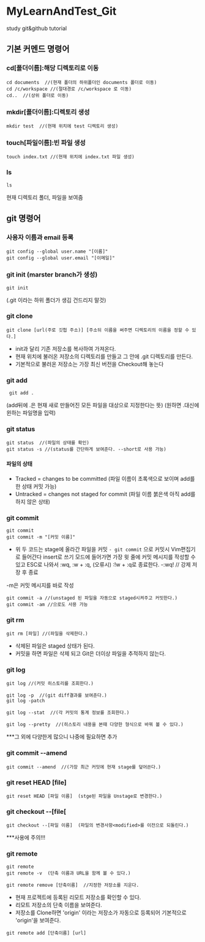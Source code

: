 # MyLearnAndTest_Git
study git&amp;github tutorial

## 기본 커멘드 명령어

### cd[폴더이름]:해당 디렉토리로 이동
```
cd documents  //(현재 폴더의 하위폴더인 documents 폴더로 이동)
cd /c/workspace //(절대경로 /c/workspace 로 이동)
cd..  //(상위 폴더로 이동)
```
### mkdir[폴더이름]:디렉토리 생성
```
mkdir test  //(현재 위치에 test 디렉토리 생성)
```
### touch[파일이름]:빈 파일 생성
```
touch index.txt //(현재 위치에 index.txt 파일 생성)
```
### ls 
```
ls
```
현재 디렉토리 폴더, 파일을 보여줌

## git 명령어
### 사용자 이름과 email 등록
```
git config --global user.name "[이름]"
git config --global user.email "[이메일]"
```

### git init (marster branch가 생성)
```
git init		
```
(.git 이라는 하위 폴더가 생김 건드리지 말것)

### git clone
```
git clone [url(주로 깃헙 주소)] [주소뒤 이름을 써주면 디렉토리의 이름을 정할 수 있다.]
```
- init과 달리 기존 저장소를 복사하여 가져온다.
- 현재 위치에 불러온 저장소의 디렉토리를 만들고 그 안에 .git 디렉토리를 만든다.
- 기본적으로 불러온 저장소는 가장 최신 버전을 Checkout해 놓는다

### git add 
```
 git add .	
```
(add뒤에 .은 현재 새로 만들어진 모든 파일을 대상으로 지정한다는 뜻)
(원하면 .대신에 윈하는 파일명을 입력)

### git status
```
git status  //(파일의 상태를 확인)
git status -s //(status를 간단하게 보여준다. --short로 사용 가능)
```
#### 파일의 상태
- Tracked = changes to be committed	(파일 이름이 초록색으로 보이며 add를 한 상태 커밋 가능)
- Untracked = changes not staged for commit (파일 이름 붉은색 아직 add를 하지 않은 상태)

### git commit
```
git commit
git commit -m "[커밋 이름]"
```
* 위 두 코드는 stage에 올라간 파일을 커밋
```- git commit``` 으로 커밋시 Vim편집기로 들어간다 insert로 쓰기 모드에 들어가면 가장 윗 줄에 커밋 메시지를 작성할 수 있고 ESC로 나와서 :wq, :w + :q, (오류시) :!w + :q로 종료한다.
-:wq! // 강제 저장 후 종료

-m은 커밋 메시지를 바로 작성
```
git commit -a //(unstaged 된 파일을 자동으로 staged시켜주고 커밋한다.)
git commit -am //으로도 사용 가능
```

### git rm
```
git rm [파일] //(파일을 삭제한다.)
```
- 삭제된 파일은 staged 상태가 된다.
- 커밋을 하면 파일은 삭제 되고 Git은 더이상 파일을 추적하지 않는다.

### git log
```
git log //(커밋 히스토리를 조회한다.)

git log -p  //(git diff결과를 보여준다.)
git log -patch

git log --stat  //(각 커밋의 통계 정보를 조회한다.)

git log --pretty  //(히스토리 내용을 본때 다양한 형식으로 바꿔 볼 수 있다.)
```
***그 외에 다양한게 많으니 나중에 필요하면 추가

### git commit --amend
```
git commit --amend  //(가장 최근 커밋에 현재 stage를 덮어쓴다.)
```

### git reset HEAD [file]
```
git reset HEAD [파일 이름]	(stge된 파일을 Unstage로 변경한다.)
```
### git checkout --[file[
```
git checkout --[파일 이름]	(파일의 변경사항<modified>를 이전으로 되돌린다.)
```
 ***사용에 주의!!!
 
 ### git remote
 ```
 git remote
 git remote -v  (단축 이름과 URL을 함께 볼 수 있다.)

 git remote remove [단축이름]  //지정한 저장소를 지운다.
```
 - 현재 프로젝트에 등록된 리모트 저장소를 확인할 수 있다.
 - 리모트 저장소의 단축 이름을 보여준다.
 - 저장소를 Clone하면 'origin' 이라는 저장소가 자동으로 등록되어 기본적으로 'origin'을 보여준다.
 ```
 git remote add [단축이름] [url]
 ```

 
 
 
 
 
 
 
 
 
 
 
 
 
 
 
 
 
 
 
 
 
 
 
 
 
 
 
 
 
 
 
 
 
 
 
 
 
 
 
 
 
 
 
 
 

